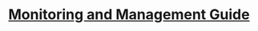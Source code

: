 # [Monitoring and Management Guide](https://docs.oracle.com/en/java/javase/11/management/overview-java-se-monitoring-and-management.html)

